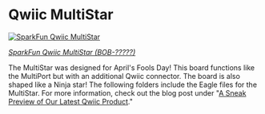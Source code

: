 Qwiic MultiStar
========================================

[![SparkFun Qwiic MultiStar](https://cdn.sparkfun.com/assets/home_page_posts/3/8/0/3/Qwiic_MultiStar.jpg)](https://www.sparkfun.com/news/3803)

[*SparkFun Qwiic MultiStar (BOB-?????)*](https://www.sparkfun.com/news/3803)

The MultiStar was designed for April's Fools Day! This board functions like the MultiPort but with an additional Qwiic connector. The board is also shaped like a Ninja star! The following folders include the Eagle files for the MultiStar. For more information, check out the blog post under "[A Sneak Preview of Our Latest Qwiic Product](https://www.sparkfun.com/news/3803)."
